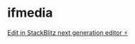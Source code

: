 # ifmedia

[Edit in StackBlitz next generation editor ⚡️](https://stackblitz.com/~/github.com/ivodator/ifmedia)